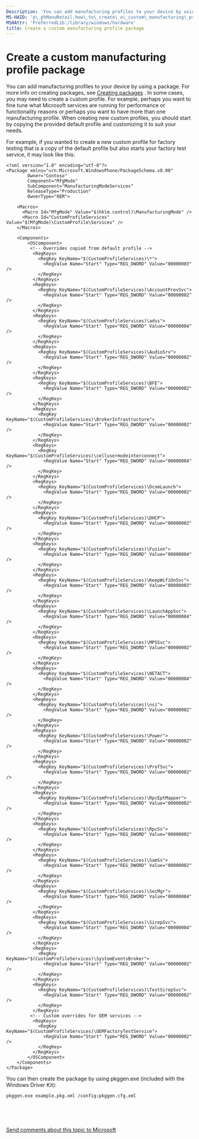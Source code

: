 ```yaml
---
Description: 'You can add manufacturing profiles to your device by using a package.'
MS-HAID: 'p\_phManuRetail.how\_to\_create\_a\_custom\_manufacturing\_profile'
MSHAttr: 'PreferredLib:/library/windows/hardware'
title: Create a custom manufacturing profile package
---
```


# Create a custom manufacturing profile package


You can add manufacturing profiles to your device by using a package. For more info on creating packages, see [Creating packages](https://msdn.microsoft.com/library/dn756642) . In some cases, you may need to create a custom profile. For example, perhaps you want to fine tune what Microsoft services are running for performance or functionality reasons or perhaps you want to have more than one manufacturing profile. When creating new custom profiles, you should start by copying the provided default profile and customizing it to suit your needs.

For example, if you wanted to create a new custom profile for factory testing that is a copy of the default profile but also starts your factory test service, it may look like this:

``` syntax
<?xml version="1.0" encoding="utf-8"?>
<Package xmlns="urn:Microsoft.WindowsPhone/PackageSchema.v8.00"
        Owner="Contoso"
        Component="MfgMode"
        SubComponent="ManufacturingModeServices"
        ReleaseType="Production"
        OwnerType="OEM">

    <Macros>
      <Macro Id="MfgMode" Value="$(hklm.control)\ManufacturingMode" />
      <Macro Id="CustomProfileServices" Value="$(MfgMode)\CustomProfile\Services" />
    </Macros>

    <Components>
        <OSComponent>
         <!-- Overrides copied from default profile -->
          <RegKeys>
            <RegKey KeyName="$(CustomProfileServices)\*">
              <RegValue Name="Start" Type="REG_DWORD" Value="00000003" />
            </RegKey>
          </RegKeys>
          <RegKeys>
            <RegKey KeyName="$(CustomProfileServices)\AccountProvSvc">
              <RegValue Name="Start" Type="REG_DWORD" Value="00000002" />
            </RegKey>
          </RegKeys>              
          <RegKeys>
            <RegKey KeyName="$(CustomProfileServices)\adss">
              <RegValue Name="Start" Type="REG_DWORD" Value="00000004" />
            </RegKey>
          </RegKeys>
          <RegKeys>
            <RegKey KeyName="$(CustomProfileServices)\AudioSrv">
              <RegValue Name="Start" Type="REG_DWORD" Value="00000002" />
            </RegKey>
          </RegKeys>
          <RegKeys>
            <RegKey KeyName="$(CustomProfileServices)\BFE">
              <RegValue Name="Start" Type="REG_DWORD" Value="00000002" />
            </RegKey>
          </RegKeys>
          <RegKeys>
            <RegKey KeyName="$(CustomProfileServices)\BrokerInfrastructure">
              <RegValue Name="Start" Type="REG_DWORD" Value="00000002" />
            </RegKey>
          </RegKeys>
          <RegKeys>
            <RegKey KeyName="$(CustomProfileServices)\cellusermodeinterconnect">
              <RegValue Name="Start" Type="REG_DWORD" Value="00000004" />
            </RegKey>
          </RegKeys>
          <RegKeys>
            <RegKey KeyName="$(CustomProfileServices)\DcomLaunch">
              <RegValue Name="Start" Type="REG_DWORD" Value="00000002" />
            </RegKey>
          </RegKeys>
          <RegKeys>
            <RegKey KeyName="$(CustomProfileServices)\DHCP">
              <RegValue Name="Start" Type="REG_DWORD" Value="00000002" />
            </RegKey>
          </RegKeys>
          <RegKeys>
            <RegKey KeyName="$(CustomProfileServices)\Fusion">
              <RegValue Name="Start" Type="REG_DWORD" Value="00000004" />
            </RegKey>
          </RegKeys>
          <RegKeys>
            <RegKey KeyName="$(CustomProfileServices)\KeepWifiOnSvc">
              <RegValue Name="Start" Type="REG_DWORD" Value="00000003" />
            </RegKey>
          </RegKeys>
          <RegKeys>
            <RegKey KeyName="$(CustomProfileServices)\LaunchAppSvc">
              <RegValue Name="Start" Type="REG_DWORD" Value="00000004" />
            </RegKey>
          </RegKeys>
          <RegKeys>
            <RegKey KeyName="$(CustomProfileServices)\MPSSvc">
              <RegValue Name="Start" Type="REG_DWORD" Value="00000002" />
            </RegKey>
          </RegKeys>
          <RegKeys>
            <RegKey KeyName="$(CustomProfileServices)\NETACT">
              <RegValue Name="Start" Type="REG_DWORD" Value="00000004" />
            </RegKey>
          </RegKeys>
          <RegKeys>
            <RegKey KeyName="$(CustomProfileServices)\nsi">
              <RegValue Name="Start" Type="REG_DWORD" Value="00000002" />
            </RegKey>
          </RegKeys>
          <RegKeys>
            <RegKey KeyName="$(CustomProfileServices)\Power">
              <RegValue Name="Start" Type="REG_DWORD" Value="00000002" />
            </RegKey>
          </RegKeys>
          <RegKeys>
            <RegKey KeyName="$(CustomProfileServices)\ProfSvc">
              <RegValue Name="Start" Type="REG_DWORD" Value="00000002" />
            </RegKey>
          </RegKeys>
          <RegKeys>
            <RegKey KeyName="$(CustomProfileServices)\RpcEptMapper">
              <RegValue Name="Start" Type="REG_DWORD" Value="00000002" />
            </RegKey>
          </RegKeys>
          <RegKeys>
            <RegKey KeyName="$(CustomProfileServices)\RpcSs">
              <RegValue Name="Start" Type="REG_DWORD" Value="00000002" />
            </RegKey>
          </RegKeys>
          <RegKeys>
            <RegKey KeyName="$(CustomProfileServices)\SamSs">
              <RegValue Name="Start" Type="REG_DWORD" Value="00000002" />
            </RegKey>
          </RegKeys>
          <RegKeys>
            <RegKey KeyName="$(CustomProfileServices)\SecMgr">
              <RegValue Name="Start" Type="REG_DWORD" Value="00000004" />
            </RegKey>
          </RegKeys>
          <RegKeys>
            <RegKey KeyName="$(CustomProfileServices)\SirepSvc">
              <RegValue Name="Start" Type="REG_DWORD" Value="00000004" />
            </RegKey>
          </RegKeys>
          <RegKeys>
            <RegKey KeyName="$(CustomProfileServices)\SystemEventsBroker">
              <RegValue Name="Start" Type="REG_DWORD" Value="00000002" />
            </RegKey>
          </RegKeys>
          <RegKeys>
            <RegKey KeyName="$(CustomProfileServices)\TestSirepSvc">
              <RegValue Name="Start" Type="REG_DWORD" Value="00000002" />
            </RegKey>
          </RegKeys>
         <!-- Custom overrides for OEM services -->
          <RegKeys>
            <RegKey KeyName="$(CustomProfileServices)\OEMFactoryTestService">
              <RegValue Name="Start" Type="REG_DWORD" Value="00000002" />
            </RegKey>
          </RegKeys>
        </OSComponent>
    </Components>
</Package>
```

You can then create the package by using pkggen.exe (included with the Windows Driver Kit):

``` syntax
pkggen.exe example.pkg.xml /config:pkggen.cfg.xml
```

 

 

[Send comments about this topic to Microsoft](mailto:wsddocfb@microsoft.com?subject=Documentation%20feedback%20%5Bp_phManuRetail\p_phManuRetail%5D:%20Create%20a%20custom%20manufacturing%20profile%20package%20%20RELEASE:%20%284/11/2016%29&body=%0A%0APRIVACY%20STATEMENT%0A%0AWe%20use%20your%20feedback%20to%20improve%20the%20documentation.%20We%20don't%20use%20your%20email%20address%20for%20any%20other%20purpose,%20and%20we'll%20remove%20your%20email%20address%20from%20our%20system%20after%20the%20issue%20that%20you're%20reporting%20is%20fixed.%20While%20we're%20working%20to%20fix%20this%20issue,%20we%20might%20send%20you%20an%20email%20message%20to%20ask%20for%20more%20info.%20Later,%20we%20might%20also%20send%20you%20an%20email%20message%20to%20let%20you%20know%20that%20we've%20addressed%20your%20feedback.%0A%0AFor%20more%20info%20about%20Microsoft's%20privacy%20policy,%20see%20http://privacy.microsoft.com/default.aspx. "Send comments about this topic to Microsoft")



